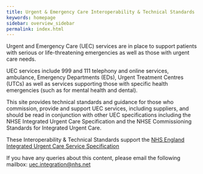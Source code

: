 ```yaml
---
title: Urgent & Emergency Care Interoperability & Technical Standards
keywords: homepage
sidebar: overview_sidebar
permalink: index.html
---
```

Urgent and Emergency Care (UEC) services are in place to support patients with serious or life-threatening emergencies as well as those with urgent care needs.

UEC services include 999 and 111 telephony and online services, ambulance, Emergency Departments (EDs), Urgent Treatment Centres (UTCs) as well as services supporting those with specific health emergencies (such as for mental health and dental).

This site provides technical standards and guidance for those who commission, provide and support UEC services, including suppliers, and should be read in conjunction with other UEC specifications including the NHSE Integrated Urgent Care Specification and the NHSE Commissioning Standards for Integrated Urgent Care.

These Interoperability & Technical Standards support the [NHS England Integrated Urgent Care Service Specification](https://www.england.nhs.uk/wp-content/uploads/2014/06/Integrated-Urgent-Care-Service-Specification.pdf)

If you have any queries about this content, please email the following mailbox: [uec.integration@nhs.net](mailto:uec.integration@nhs.net)
